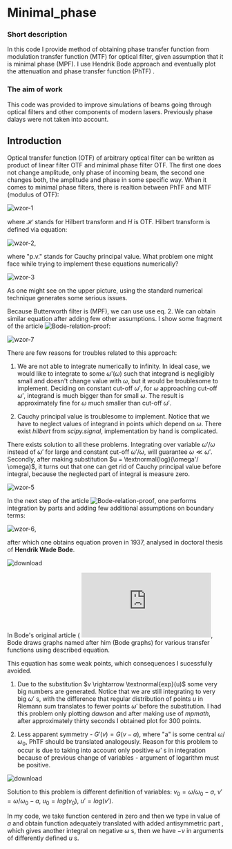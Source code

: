 # Minimal_phase

### Short description

In this code I provide method of obtaining phase transfer function from modulation transfer function (MTF) for optical filter, given assumption that it is minimal phase (MPF).  I use Hendrik Bode approach and eventually plot the attenuation and phase transfer function (PhTF) .

### The aim of work

This code was provided to improve simulations of beams going through optical filters and other components of modern lasers. Previously phase dalays were not taken into account.

## Introduction

Optical transfer function (OTF) of arbitrary optical filter can be written as product of linear filter OTF and minimal phase filter OTF. The first one does not change amplitude, only phase of incoming beam, the second one changes both, the amplitude and phase in some specific way. When it comes to minimal phase filters, there is realtion between PhTF and MTF (modulus of OTF):

![wzor-1](https://github.com/Szymon975/Minimal_phase/assets/61831227/64f25263-e426-4c33-b1ae-6657b259777b)

where $\mathcal{H}$ stands for Hilbert transform and $H$ is OTF. Hilbert transform is defined via equation:

![wzor-2](https://github.com/Szymon975/Minimal_phase/assets/61831227/45d238af-32a6-4bb9-a0bb-1f242a53794b),

where "p.v." stands for Cauchy principal value. What problem one might face while trying to implement these equations numerically?

![wzor-3](https://github.com/Szymon975/Minimal_phase/assets/61831227/a139a908-b811-4af9-88a0-edb8a144c17d)

As one might see on the upper picture, using the standard numerical technique generates some serious issues.

Because Butterworth filter is (MPF), we can use use eq. 2. We can obtain similar equation after adding few other assumptions. I show some fragment of the article ![Bode-relation-proof]([https://github.com/Szymon975/Minimal_phase/assets/61831227/5124b39b-548a-4344-959d-648c494e4d58](https://arxiv.org/abs/1107.0071)): 

![wzor-7](https://github.com/Szymon975/Minimal_phase/assets/61831227/5124b39b-548a-4344-959d-648c494e4d58)

There are few reasons for troubles related to this approach:

1. We are not able to integrate numerically to infinity. In ideal case, we would like to integrate to some $\omega' (\omega)$ such that integrand is negligibly small and doesn't change value with $\omega$, but it would be troublesome to implement. Deciding on constant cut-off $\omega'$, for $\omega$ approaching cut-off $\omega'$, integrand is much bigger than for small $\omega$. The result is approximately fine for $\omega$ much smaller than cut-off $\omega'$.

2. Cauchy principal value is troublesome to implement. Notice that we have to neglect values of integrand in points which depend on $\omega$. There exist *hilbert* from *scipy.signal*, implementation by hand is complicated.

There exists solution to all these problems. Integrating over variable $\omega'/\omega$ instead of $\omega'$ for large and constant cut-off $\omega'/\omega$, will guarantee $\omega \ll \omega'$. Secondly, after making substitution $u = \textnormal{log}(\omega'/ \omega)$, it turns out that one can get rid of Cauchy principal value before integral, because the neglected part of integral is measure zero. 

![wzor-5](https://github.com/Szymon975/Minimal_phase/assets/61831227/02d4311b-c56f-4895-84b4-d81c7842ef57)

In the next step of the article ![Bode-relation-proof]([https://github.com/Szymon975/Minimal_phase/assets/61831227/5124b39b-548a-4344-959d-648c494e4d58](https://arxiv.org/abs/1107.0071)), one performs integration by parts and adding few additional assumptions on boundary terms:

![wzor-6](https://github.com/Szymon975/Minimal_phase/assets/61831227/9c062d23-ccda-4c5b-90f6-471dbe22d4b7),

after which one obtains equation proven in 1937, analysed in doctoral thesis of **Hendrik Wade Bode**.

![download](https://github.com/Szymon975/Minimal_phase/assets/61831227/a44b09ad-e0d3-403d-86bd-13ba103217a9)

In Bode's original article ( ![Bode-relation](https://linearaudio.nl/sites/linearaudio.net/files/Bode%201940%20monograph%20gain%20and%20phase%20in%20fb%20amps%20searchable.pdf), Bode draws graphs named after him (Bode graphs) for various transfer functions using described equation.

This equation has some weak points, which consequences I sucessfully avoided.

1. Due to the substitution $v \rightarrow \textnormal{exp}(u)$ some very big numbers are generated. Notice that we are still integrating to very big $\omega'$ s, with the difference that regular distribution of points $u$ in Riemann sum translates to fewer points $\omega'$ before the substitution. I had this problem only plotting *dawson* and after making use of *mpmath*, after approximately thirty seconds I obtained plot for 300 points.

2. Less apparent symmetry - $G'(v) = G(v-a)$, where "a" is some central $\omega/\omega_0$, PhTF should be translated analogously. Reason for this problem to occur is due to taking into account only positive $\omega'$ s in integration because of previous change of variables - argument of logarithm must be positive.

![download](https://github.com/Szymon975/Minimal_phase/assets/61831227/297e743b-d127-4070-88ab-8af4f7b92dd3)

Solution to this problem is different definition of variables: $v_0 = ω/ω_0 -a, \ v' = ω/ω_0 - a, \  u_0 = log(v_0), \ u' = log(v')$.

In my code, we take function centered in zero and then we type in value of $a$ and obtain function adequately translated with added antisymmetric part , which gives another integral on negative $\omega$ s, then we have $-v$ in arguments of differently defined $u$ s.






